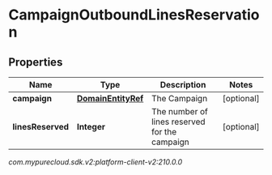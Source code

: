 # CampaignOutboundLinesReservation


## Properties

| Name | Type | Description | Notes |
| ------------ | ------------- | ------------- | ------------- |
| **campaign** | [**DomainEntityRef**](DomainEntityRef) | The Campaign |  [optional] |
| **linesReserved** | **Integer** | The number of lines reserved for the campaign |  [optional] |




_com.mypurecloud.sdk.v2:platform-client-v2:210.0.0_
